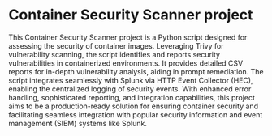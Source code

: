 # Container Security Scanner project

This Container Security Scanner project is a Python script designed for assessing the security of container images. Leveraging Trivy for vulnerability scanning, the script identifies and reports security vulnerabilities in containerized environments. It provides detailed CSV reports for in-depth vulnerability analysis, aiding in prompt remediation. The script integrates seamlessly with Splunk via HTTP Event Collector (HEC), enabling the centralized logging of security events. With enhanced error handling, sophisticated reporting, and integration capabilities, this project aims to be a production-ready solution for ensuring container security and facilitating seamless integration with popular security information and event management (SIEM) systems like Splunk.
